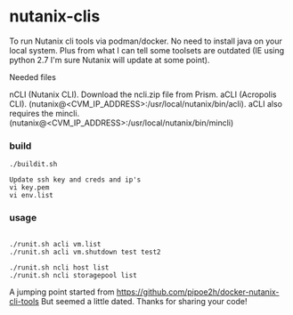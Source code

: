 # nutanix-clis

To run Nutanix cli tools via podman/docker. No need to install java on your local system. Plus from what I can tell some toolsets are outdated (IE using python 2.7 I'm sure Nutanix will update at some point).


Needed files

nCLI (Nutanix CLI). Download the ncli.zip file from Prism.
aCLI (Acropolis CLI). (nutanix@<CVM_IP_ADDRESS>:/usr/local/nutanix/bin/acli). aCLI also requires the mincli. (nutanix@<CVM_IP_ADDRESS>:/usr/local/nutanix/bin/mincli)


### build

```
./buildit.sh
```

```
Update ssh key and creds and ip's
vi key.pem
vi env.list
```

### usage

```

./runit.sh acli vm.list
./runit.sh acli vm.shutdown test test2

./runit.sh ncli host list
./runit.sh ncli storagepool list

```

A jumping point started from https://github.com/pipoe2h/docker-nutanix-cli-tools But seemed a little dated. Thanks for sharing your code!

